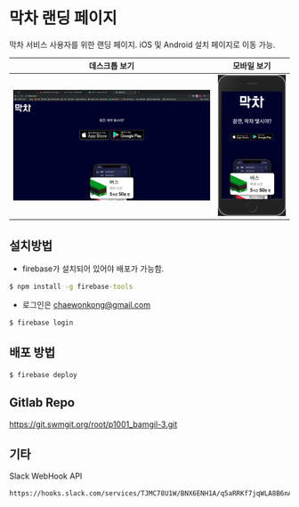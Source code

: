 # 막차 랜딩 페이지
막차 서비스 사용자를 위한 랜딩 페이지.
iOS 및 Android 설치 페이지로 이동 가능.

|                                            데스크톱 보기                                             |                                             모바일 보기                                             |
| :--------------------------------------------------------------------------------------------: | :--------------------------------------------------------------------------------------------: |
| ![main_video](https://github.com/ChaeWonKong/image-resource/blob/master/landing1.png?raw=true) | ![path_video](https://github.com/ChaeWonKong/image-resource/blob/master/landing3.png?raw=true) |

## 설치방법

- firebase가 설치되어 있어야 배포가 가능함.

```cmd
$ npm install -g firebase-tools
```

- 로그인은 chaewonkong@gmail.com

```cmd
$ firebase login
```

## 배포 방법

```cmd
$ firebase deploy
```

## Gitlab Repo

https://git.swmgit.org/root/p1001_bamgil-3.git

## 기타

Slack WebHook API

```
https://hooks.slack.com/services/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
```
